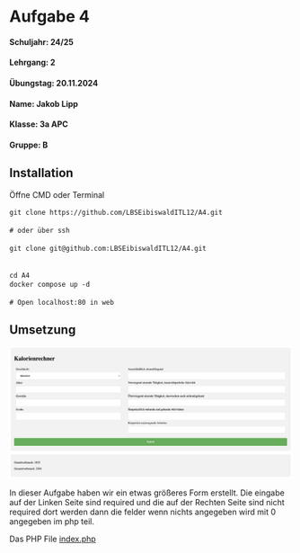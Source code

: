 # Aufgabe 4

#### Schuljahr: 24/25
#### Lehrgang: 2
#### Übungstag: 20.11.2024
#### Name: Jakob Lipp
#### Klasse: 3a APC
#### Gruppe: B

## Installation
Öffne CMD oder Terminal

```
git clone https://github.com/LBSEibiswaldITL12/A4.git

# oder über ssh

git clone git@github.com:LBSEibiswaldITL12/A4.git


cd A4
docker compose up -d

# Open localhost:80 in web
```

## Umsetzung

![image Kalorienrechner](./images/index.png)

In dieser Aufgabe haben wir ein etwas größeres Form erstellt. Die eingabe auf der Linken Seite sind required und die auf der Rechten Seite sind nicht required dort werden dann die felder wenn nichts angegeben wird mit 0 angegeben im php teil.

Das PHP File [index.php](/index.php)
